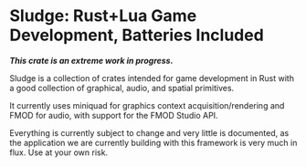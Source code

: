 # Sludge: Rust+Lua Game Development, Batteries Included

***This crate is an extreme work in progress.***

Sludge is a collection of crates intended for game development in Rust with
a good collection of graphical, audio, and spatial primitives.

It currently uses miniquad for graphics context acquisition/rendering and
FMOD for audio, with support for the FMOD Studio API.

Everything is currently subject to change and very little is documented, as
the application we are currently building with this framework is very much
in flux. Use at your own risk.